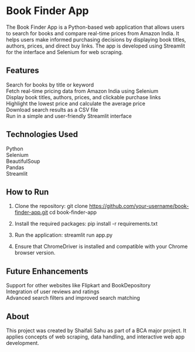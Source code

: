 # Book Finder App

The Book Finder App is a Python-based web application that allows users to search for books and compare real-time prices from Amazon India. It helps users make informed purchasing decisions by displaying book titles, authors, prices, and direct buy links. The app is developed using Streamlit for the interface and Selenium for web scraping.

## Features

Search for books by title or keyword  
Fetch real-time pricing data from Amazon India using Selenium  
Display book titles, authors, prices, and clickable purchase links  
Highlight the lowest price and calculate the average price  
Download search results as a CSV file  
Run in a simple and user-friendly Streamlit interface

## Technologies Used

Python  
Selenium  
BeautifulSoup  
Pandas  
Streamlit

## How to Run

1. Clone the repository:
git clone https://github.com/your-username/book-finder-app.git
cd book-finder-app

2. Install the required packages:
pip install -r requirements.txt

3. Run the application:
streamlit run app.py

4. Ensure that ChromeDriver is installed and compatible with your Chrome browser version.

## Future Enhancements

Support for other websites like Flipkart and BookDepository  
Integration of user reviews and ratings  
Advanced search filters and improved search matching  

## About

This project was created by Shaifali Sahu as part of a BCA major project. It applies concepts of web scraping, data handling, and interactive web app development.





